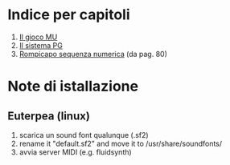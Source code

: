 # Indice per capitoli

1. [Il gioco MU](MIU.hs)
2. [Il sistema PG](PG.hs)
3. [Rompicapo sequenza numerica](NumberSequence.hs) (da pag. 80)

# Note di istallazione

## Euterpea (linux)

1. scarica un sound font qualunque (.sf2)
2. rename it "default.sf2" and move it to /usr/share/soundfonts/
3. avvia server MIDI (e.g. fluidsynth)
